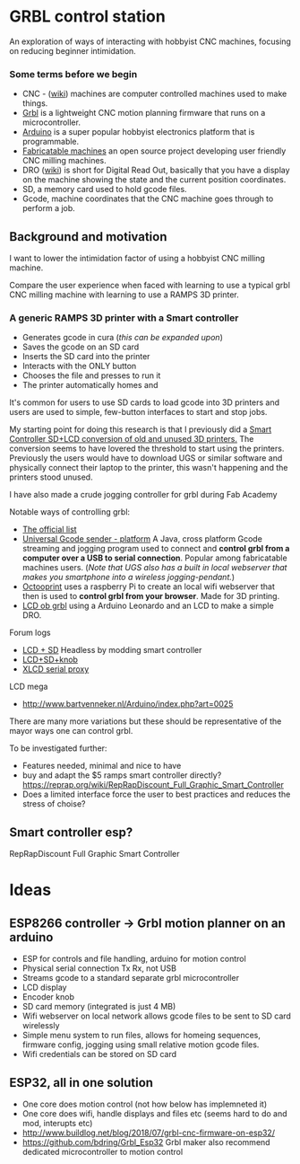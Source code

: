 
# GRBL control station
An exploration of ways of interacting with hobbyist CNC machines, focusing on reducing beginner intimidation. 

### Some terms before we begin
* CNC - ([wiki](https://en.wikipedia.org/wiki/Numerical_control)) machines are computer controlled machines used to make things.
* [Grbl](https://github.com/gnea/grbl/wiki) is a lightweight CNC motion planning firmware that runs on a microcontroller.
* [Arduino](arduino.cc) is a super popular hobbyist electronics platform that is programmable.
* [Fabricatable machines](https://github.com/fellesverkstedet/fabricatable-machines/wiki) an open source project developing user friendly CNC milling machines.
* DRO ([wiki](https://en.wikipedia.org/wiki/Digital_read_out)) is short for Digital Read Out, basically that you have a display on the machine showing the state and the current position coordinates. 
* SD, a memory card used to hold gcode files.
* Gcode, machine coordinates that the CNC machine goes through to perform a job.

## Background and motivation
I want to lower the intimidation factor of using a hobbyist CNC milling machine.  
  
Compare the user experience when faced with learning to use a typical grbl CNC milling machine with learning to use a RAMPS 3D printer.

### A generic RAMPS 3D printer with a Smart controller
* Generates gcode in cura (*this can be expanded upon*)
* Saves the gcode on an SD card
* Inserts the SD card into the printer
* Interacts with the ONLY button
* Chooses the file and presses to run it
* The printer automatically homes and 

It's common for users to use SD cards to load gcode into 3D printers and users are used to simple, few-button interfaces to start and stop jobs.

My starting point for doing this research is that I previously did a [Smart Controller SD+LCD conversion of old and unused 3D printers.](https://github.com/Jaknil/TAMS12013#type-a-machines-series-1-2013-wood-edition-with-full-graphic-smart-controller) The conversion seems to have lovered the threshold to start using the printers. Previously the users would have to download UGS or similar software and physically connect their laptop to the printer, this wasn't happening and the printers stood unused.

I have also made a crude jogging controller for grbl during Fab Academy 





Notable ways of controlling grbl:
* [The official list](https://github.com/gnea/grbl/wiki/Using-Grbl#how-to-stream-g-code-programs-to-grbl)
* [Universal Gcode sender - platform](https://winder.github.io/ugs_website/) A Java, cross platform Gcode streaming and jogging program used to connect and **control grbl from a computer over a USB to serial connection**. Popular among fabricatable machines users. (*Note that UGS also has a built in local webserver that makes you smartphone into a wireless jogging-pendant.*)
* [Octooprint](https://octoprint.org/) uses a raspberry Pi to create an local wifi webserver that then is used to **control grbl from your browser**. Made for 3D printing.
* [LCD ob grbl](https://wiki.shapeoko.com/index.php/LCD_on_GRBL#Full_version_GRBL_1.1) using a Arduino Leonardo and an LCD to make a simple DRO.

Forum logs
* [LCD + SD](https://github.com/grbl/grbl/issues/717) Headless by modding smart controller
* [LCD+SD+knob](https://github.com/gnea/grbl-Mega/issues/77)
* [XLCD serial proxy](https://wiki.shapeoko.com/index.php/XLCD)

LCD mega
* http://www.bartvenneker.nl/Arduino/index.php?art=0025





There are many more variations but these should be representative of the mayor ways one can control grbl.

To be investigated further:
* Features needed, minimal and nice to have
* buy and adapt the $5 ramps smart controller directly? https://reprap.org/wiki/RepRapDiscount_Full_Graphic_Smart_Controller
* Does a limited interface force the user to best practices and reduces the stress of choise?


## Smart controller  esp?
RepRapDiscount Full Graphic Smart Controller



# Ideas

## ESP8266 controller -> Grbl motion planner on an arduino
* ESP for controls and file handling, arduino for motion control
* Physical serial connection Tx Rx, not USB
* Streams gcode to a standard separate grbl microcontroller
* LCD display
* Encoder knob
* SD card memory (integrated is just 4 MB)
* Wifi webserver on local network allows gcode files to be sent to SD card wirelessly
* Simple menu system to run files, allows for homeing sequences, firmware config, jogging using small relative motion gcode files.
* Wifi credentials can be stored on SD card



## ESP32, all in one solution
* One core does motion control  (not how below has implemneted it)
* One core does wifi, handle displays and files etc (seems hard to do and mod, interupts etc)
* http://www.buildlog.net/blog/2018/07/grbl-cnc-firmware-on-esp32/
* https://github.com/bdring/Grbl_Esp32
Grbl maker also recommend dedicated microcontroller to motion control
